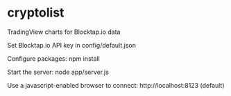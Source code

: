 # cryptolist
TradingView charts for Blocktap.io data

Set Blocktap.io API key in config/default.json

Configure packages:
npm install

Start the server:
node app/server.js

Use a javascript-enabled browser to connect: http://localhost:8123 (default)

